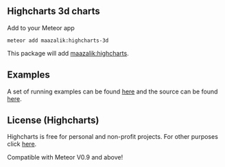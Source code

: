 ## Highcharts 3d charts

Add to your Meteor app

```
meteor add maazalik:highcharts-3d
```
This package will add [maazalik:highcharts](https://github.com/MaazAli/Meteor-HighCharts).

## Examples
A set of running examples can be found [here](http://highcharts-demo.meteor.com/) and the source can be found [here](https://github.com/jhuenges/highcharts-demo).

## License (Highcharts)

Highcharts is free for personal and non-profit projects. For other purposes click [here](http://shop.highsoft.com/highcharts.html).


Compatible with Meteor V0.9 and above!
